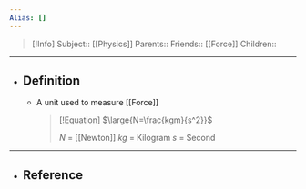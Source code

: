 ```yaml
---
Alias: []
---
```

> [!Info]
> Subject:: [[Physics]]
> Parents:: 
> Friends:: [[Force]]
> Children:: 
---
- ## Definition
	- A unit used to measure [[Force]]
	  > [!Equation]
	  > $\large{N=\frac{kgm}{s^2}}$
	  > 
	  > $N$ = [[Newton]]
	  > $kg$ = Kilogram
	  > $s$ = Second
---
- ## Reference